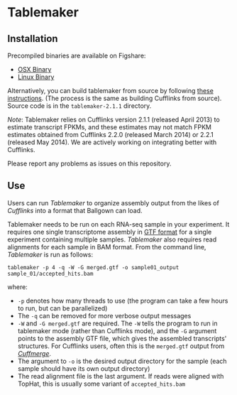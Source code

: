 # Tablemaker

## Installation
Precompiled binaries are available on Figshare:
* [OSX Binary](http://figshare.com/articles/Tablemaker_OS_X_Binary/1053136)
* [Linux Binary](http://figshare.com/articles/Tablemaker_Linux_Binary/1053137)

Alternatively, you can build tablemaker from source by following [these instructions](https://github.com/cole-trapnell-lab/cufflinks#building-cufflinks-from-source). (The process is the same as building Cufflinks from source). Source code is in the `tablemaker-2.1.1` directory.

*Note*: Tablemaker relies on Cufflinks version 2.1.1 (released April 2013) to estimate transcript FPKMs, and these estimates may not match FPKM estimates obtained from Cufflinks 2.2.0 (released March 2014) or 2.2.1 (released May 2014). We are actively working on integrating better with Cufflinks.

Please report any problems as issues on this repository. 

## Use
Users can run _Tablemaker_ to organize assembly output from the likes of _Cufflinks_ into a format that Ballgown can load.
                                                                                                     
Tablemaker needs to be run on each RNA-seq sample in your experiment.  It requires one single transcriptome assembly in [GTF format](http://www.ensembl.org/info/website/upload/gff.html) for a single experiment containing multiple samples.  _Tablemaker_ also requires read alignments for each sample in BAM format. From the command line, _Tablemaker_ is run as follows:
                                                                                                                          
`tablemaker -p 4 -q -W -G merged.gtf -o sample01_output sample_01/accepted_hits.bam`
                                                                                                                          
where:
* `-p` denotes how many threads to use (the program can take a few hours to run, but can be parallelized)
* The `-q` can be removed for more verbose output messages  
* `-W` and `-G merged.gtf` are required.  The `-W` tells the program to run in tablemaker mode (rather than Cufflinks mode), and the `-G` argument points to the assembly GTF file, which gives the assembled transcripts' structures. For Cufflinks users, often this is the `merged.gtf` output from [_Cuffmerge_](http://cole-trapnell-lab.github.io/cufflinks/cuffmerge/index.html).
* The argument to `-o` is the desired output directory for the sample (each sample should have its own output directory)
* The read alignment file is the last argument.  If reads were aligned with TopHat, this is usually some variant of `accepted_hits.bam`
